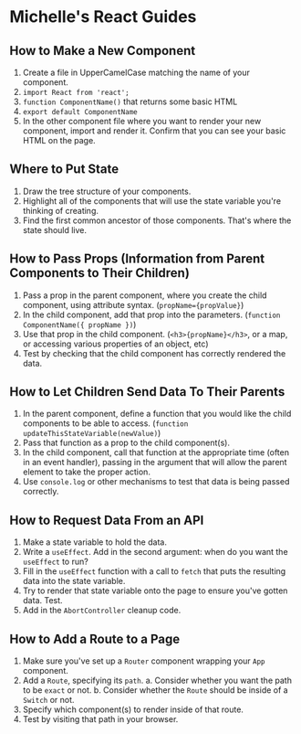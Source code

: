 # Michelle's React Guides

## How to Make a New Component

1. Create a file in UpperCamelCase matching the name of your component.
2. `import React from 'react';`
3. `function ComponentName()` that returns some basic HTML
4. `export default ComponentName`
5. In the other component file where you want to render your new component, import and render it. Confirm that you can see your basic HTML on the page.

## Where to Put State

1. Draw the tree structure of your components.
2. Highlight all of the components that will use the state variable you're thinking of creating.
3. Find the first common ancestor of those components. That's where the state should live.

## How to Pass Props (Information from Parent Components to Their Children)

1. Pass a prop in the parent component, where you create the child component, using attribute syntax. (`propName={propValue}`)
2. In the child component, add that prop into the parameters. (`function ComponentName({ propName })`)
3. Use that prop in the child component. (`<h3>{propName}</h3>`, or a map, or accessing various properties of an object, etc)
4. Test by checking that the child component has correctly rendered the data.

## How to Let Children Send Data To Their Parents

1. In the parent component, define a function that you would like the child components to be able to access. (`function updateThisStateVariable(newValue)`)
2. Pass that function as a prop to the child component(s).
3. In the child component, call that function at the appropriate time (often in an event handler), passing in the argument that will allow the parent element to take the proper action.
4. Use `console.log` or other mechanisms to test that data is being passed correctly.

## How to Request Data From an API

1. Make a state variable to hold the data.
2. Write a `useEffect`. Add in the second argument: when do you want the `useEffect` to run?
3. Fill in the `useEffect` function with a call to `fetch` that puts the resulting data into the state variable.
4. Try to render that state variable onto the page to ensure you've gotten data. Test.
5. Add in the `AbortController` cleanup code.

## How to Add a Route to a Page

1. Make sure you've set up a `Router` component wrapping your `App` component.
2. Add a `Route`, specifying its `path`.
  a. Consider whether you want the path to be `exact` or not.
  b. Consider whether the `Route` should be inside of a `Switch` or not.
3. Specify which component(s) to render inside of that route.
4. Test by visiting that path in your browser.